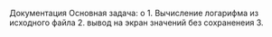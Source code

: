 Документация 
Основная задача: o 1. Вычисление логарифма из исходного файла
2. вывод на экран значений без сохраненеия 
3. 
